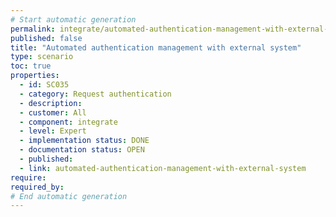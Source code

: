 ```yaml
---
# Start automatic generation
permalink: integrate/automated-authentication-management-with-external-system
published: false
title: "Automated authentication management with external system"
type: scenario
toc: true
properties:
  - id: SC035
  - category: Request authentication
  - description:
  - customer: All
  - component: integrate
  - level: Expert
  - implementation status: DONE
  - documentation status: OPEN
  - published:
  - link: automated-authentication-management-with-external-system
require:
required_by:
# End automatic generation
---
```

